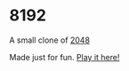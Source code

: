 # 8192
A small clone of [2048](http://gabrielecirulli.github.io/2048/)

Made just for fun. [Play it here!](http://lenaan.github.io/)
